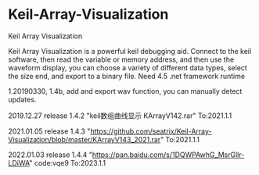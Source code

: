 # Keil-Array-Visualization
Keil Array Visualization

Keil Array Visualization is a powerful keil debugging aid. 
Connect to the keil software, then read the variable or memory address, and then use the waveform display, you can choose a variety of different data types, select the size end, and export to a binary file.
Need 4.5 .net framework runtime

1.20190330, 1.4b, add and export wav function, you can manually detect updates.
 

2019.12.27 release 1.4.2  "keil数组曲线显示 KArrayV142.rar" To:2021.1.1

2021.01.05 release 1.4.3  "https://github.com/seatrix/Keil-Array-Visualization/blob/master/KArrayV143_2021.rar" To:2021.1.1

2022.01.03 release 1.4.4  "https://pan.baidu.com/s/1DQWPAwhG_MsrGllr-LDiWA"  code:vqe9   To:2023.1.1
